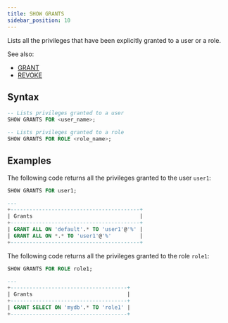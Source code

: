 ```yaml
---
title: SHOW GRANTS
sidebar_position: 10
---
```


Lists all the privileges that have been explicitly granted to a user or a role.

See also:

- [GRANT](10-grant.md)
- [REVOKE](11-revoke.md)

## Syntax

```sql
-- Lists privileges granted to a user
SHOW GRANTS FOR <user_name>;

-- Lists privileges granted to a role
SHOW GRANTS FOR ROLE <role_name>;
```

## Examples

The following code returns all the privileges granted to the user `user1`: 

```sql
SHOW GRANTS FOR user1;

---
+-----------------------------------------+
| Grants                                  |
+-----------------------------------------+
| GRANT ALL ON 'default'.* TO 'user1'@'%' |
| GRANT ALL ON *.* TO 'user1'@'%'         |
+-----------------------------------------+
```

The following code returns all the privileges granted to the role `role1`: 

```sql
SHOW GRANTS FOR ROLE role1;

---
+-------------------------------------+
| Grants                              |
+-------------------------------------+
| GRANT SELECT ON 'mydb'.* TO 'role1' |
+-------------------------------------+
```